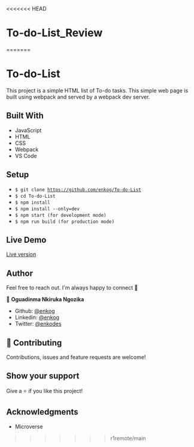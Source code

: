 <<<<<<< HEAD
# To-do-List_Review
=======
# To-do-List

This project is a simple HTML list of To-do tasks. This simple web page is built using webpack and served by a webpack dev server.

## Built With 

- JavaScript
- HTML
- CSS
- Webpack
- VS Code

##  Setup    <a name = "setup"></a>

  - <code>$ git clone https://github.com/enkog/To-do-List</code>
  - <code>$ cd To-do-List</code>
  - <code>$ npm install</code>
  - <code>$ npm install --only=dev</code>
  - <code>$ npm start (for development mode)</code>
  - <code>$ npm run build (for production mode)</code>

## Live Demo

<a href="https://enkog.github.io/To-do-List/">Live version</a>

## Author

Feel free to reach out. I'm always happy to connect :slightly_smiling_face:

👤 **Oguadinma Nkiruka Ngozika**

- Github: [@enkog](https://github.com/enkog)
- Linkedin: [@enkog](https://www.linkedin.com/in/enkog/)
- Twitter: [@enkodes](https://twitter.com/enkodes)


## 🤝 Contributing

Contributions, issues and feature requests are welcome!

## Show your support

Give a ⭐️ if you like this project!

## Acknowledgments

- Microverse
>>>>>>> r1remote/main
